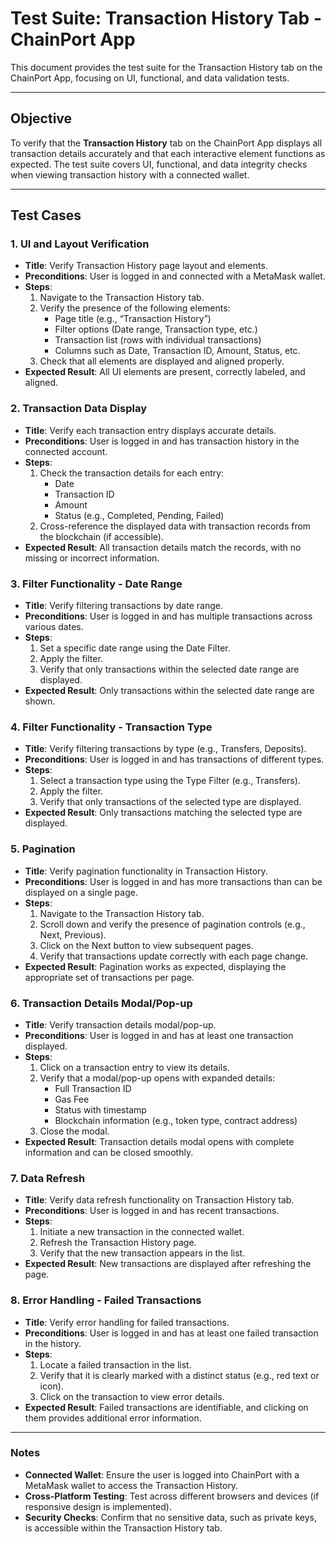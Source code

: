 # Test Suite: Transaction History Tab - ChainPort App

This document provides the test suite for the Transaction History tab on the ChainPort App, focusing on UI, functional, and data validation tests.

---

## Objective

To verify that the **Transaction History** tab on the ChainPort App displays all transaction details accurately and that each interactive element functions as expected. The test suite covers UI, functional, and data integrity checks when viewing transaction history with a connected wallet.

---

## Test Cases

### 1. UI and Layout Verification

- **Title**: Verify Transaction History page layout and elements.
- **Preconditions**: User is logged in and connected with a MetaMask wallet.
- **Steps**:
  1. Navigate to the Transaction History tab.
  2. Verify the presence of the following elements:
      - Page title (e.g., “Transaction History”)
      - Filter options (Date range, Transaction type, etc.)
      - Transaction list (rows with individual transactions)
      - Columns such as Date, Transaction ID, Amount, Status, etc.
  3. Check that all elements are displayed and aligned properly.
- **Expected Result**: All UI elements are present, correctly labeled, and aligned.

### 2. Transaction Data Display

- **Title**: Verify each transaction entry displays accurate details.
- **Preconditions**: User is logged in and has transaction history in the connected account.
- **Steps**:
  1. Check the transaction details for each entry:
      - Date
      - Transaction ID
      - Amount
      - Status (e.g., Completed, Pending, Failed)
  2. Cross-reference the displayed data with transaction records from the blockchain (if accessible).
- **Expected Result**: All transaction details match the records, with no missing or incorrect information.

### 3. Filter Functionality - Date Range

- **Title**: Verify filtering transactions by date range.
- **Preconditions**: User is logged in and has multiple transactions across various dates.
- **Steps**:
  1. Set a specific date range using the Date Filter.
  2. Apply the filter.
  3. Verify that only transactions within the selected date range are displayed.
- **Expected Result**: Only transactions within the selected date range are shown.

### 4. Filter Functionality - Transaction Type

- **Title**: Verify filtering transactions by type (e.g., Transfers, Deposits).
- **Preconditions**: User is logged in and has transactions of different types.
- **Steps**:
  1. Select a transaction type using the Type Filter (e.g., Transfers).
  2. Apply the filter.
  3. Verify that only transactions of the selected type are displayed.
- **Expected Result**: Only transactions matching the selected type are displayed.

### 5. Pagination

- **Title**: Verify pagination functionality in Transaction History.
- **Preconditions**: User is logged in and has more transactions than can be displayed on a single page.
- **Steps**:
  1. Navigate to the Transaction History tab.
  2. Scroll down and verify the presence of pagination controls (e.g., Next, Previous).
  3. Click on the Next button to view subsequent pages.
  4. Verify that transactions update correctly with each page change.
- **Expected Result**: Pagination works as expected, displaying the appropriate set of transactions per page.

### 6. Transaction Details Modal/Pop-up

- **Title**: Verify transaction details modal/pop-up.
- **Preconditions**: User is logged in and has at least one transaction displayed.
- **Steps**:
  1. Click on a transaction entry to view its details.
  2. Verify that a modal/pop-up opens with expanded details:
      - Full Transaction ID
      - Gas Fee
      - Status with timestamp
      - Blockchain information (e.g., token type, contract address)
  3. Close the modal.
- **Expected Result**: Transaction details modal opens with complete information and can be closed smoothly.

### 7. Data Refresh

- **Title**: Verify data refresh functionality on Transaction History tab.
- **Preconditions**: User is logged in and has recent transactions.
- **Steps**:
  1. Initiate a new transaction in the connected wallet.
  2. Refresh the Transaction History page.
  3. Verify that the new transaction appears in the list.
- **Expected Result**: New transactions are displayed after refreshing the page.

### 8. Error Handling - Failed Transactions

- **Title**: Verify error handling for failed transactions.
- **Preconditions**: User is logged in and has at least one failed transaction in the history.
- **Steps**:
  1. Locate a failed transaction in the list.
  2. Verify that it is clearly marked with a distinct status (e.g., red text or icon).
  3. Click on the transaction to view error details.
- **Expected Result**: Failed transactions are identifiable, and clicking on them provides additional error information.

---

### Notes

- **Connected Wallet**: Ensure the user is logged into ChainPort with a MetaMask wallet to access the Transaction History.
- **Cross-Platform Testing**: Test across different browsers and devices (if responsive design is implemented).
- **Security Checks**: Confirm that no sensitive data, such as private keys, is accessible within the Transaction History tab.
